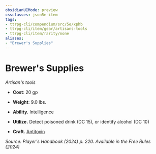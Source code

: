 ```yaml
---
obsidianUIMode: preview
cssclasses: json5e-item
tags:
- ttrpg-cli/compendium/src/5e/xphb
- ttrpg-cli/item/gear/artisans-tools
- ttrpg-cli/item/rarity/none
aliases: 
- "Brewer's Supplies"
---
```

# Brewer's Supplies
*Artisan's tools*  


- **Cost**: 20 gp
- **Weight**: 9.0 lbs.

- **Ability.** Intelligence  
- **Utilize.** Detect poisoned drink (DC 15), or identify alcohol (DC 10)  
- **Craft.** [Antitoxin](2-Mechanics/CLI/items/antitoxin-xphb.md)  

*Source: Player's Handbook (2024) p. 220. Available in the Free Rules (2024)*